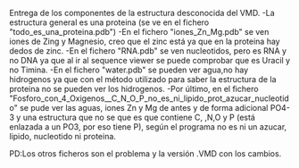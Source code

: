 Entrega de los componentes de la estructura desconocida del VMD.
-La estructura general es una proteina (se ve en el fichero "todo_es_una_proteina.pdb")
-En el fichero "iones_Zn_Mg.pdb" se ven iones de Zing y Magnesio, creo que el zinc está ya que en la proteina hay dedos de zinc.
-En el fichero "RNA.pdb" se ven nucleotidos, pero es RNA y no DNA ya que al ir al sequence viewer se puede comprobar que es Uracil y no Timina.
-En el fichero "water.pdb" se pueden ver agua,no hay hidrogenos ya que con el método utilizado para saber la estructura de la proteina no se pueden ver los hidrogenos.
-Por último, en el fichero "Fosforo_con_4_Oxigenos__C_N_O_P_no_es_ni_lipido_prot_azucar_nucleotido" se pude ver las aguas, iones Zn y Mg de antes y de forma adicional PO4-3 y una estructura que no se que es que contiene C,
,N,O y P (está enlazada a un PO3, por eso tiene P), según el programa no es ni un azucar, lipido, nucleotido ni proteina.

PD:Los otros ficheros son el problema y la versión .VMD con los cambios.
